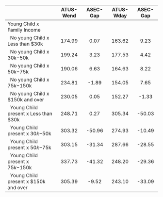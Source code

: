 
|                      |    ATUS-Wend |     ASEC-Gap |    ATUS-Wday |     ASEC-Gap |
| -------------------- | :----------: | :----------: | :----------: | :----------: |
| Young Child x Family Income |              |              |              |              |
| &nbsp;&nbsp;No young Child x Less than $30k |       174.99 |         0.07 |       163.62 |         9.23 |
| &nbsp;&nbsp;No young Child x $30k-$50k |       199.24 |         3.23 |       177.53 |         4.42 |
| &nbsp;&nbsp;No young Child x $50k-$75k |       190.06 |         6.63 |       164.63 |         8.22 |
| &nbsp;&nbsp;No young Child x $75k-$150k |       234.81 |        -1.89 |       154.05 |         7.65 |
| &nbsp;&nbsp;No young Child x $150k and over |       230.05 |         0.05 |       152.27 |        -1.33 |
| &nbsp;&nbsp;Young Child present x Less than $30k |       248.71 |         0.27 |       305.34 |       -50.03 |
| &nbsp;&nbsp;Young Child present x $30k-$50k |       303.32 |       -50.96 |       274.93 |       -10.49 |
| &nbsp;&nbsp;Young Child present x $50k-$75k |       303.15 |       -31.34 |       287.66 |       -28.55 |
| &nbsp;&nbsp;Young Child present x $75k-$150k |       337.73 |       -41.32 |       248.20 |       -29.36 |
| &nbsp;&nbsp;Young Child present x $150k and over |       305.39 |        -9.52 |       243.10 |       -33.09 |

